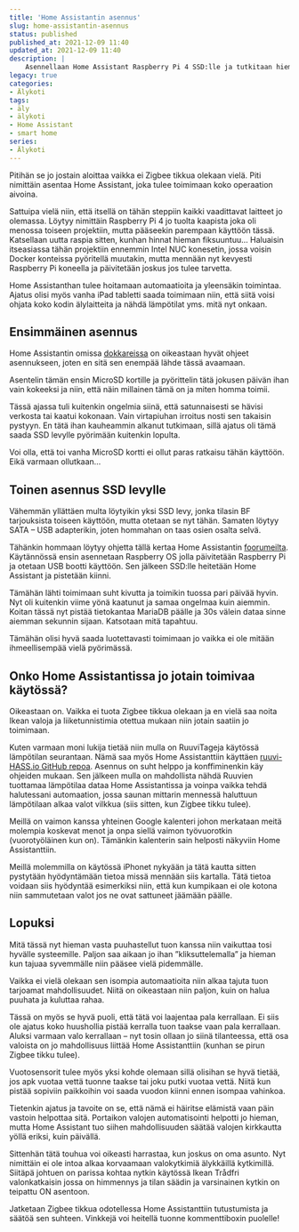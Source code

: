 ```yaml
---
title: 'Home Assistantin asennus'
slug: home-assistantin-asennus
status: published
published_at: 2021-12-09 11:40
updated_at: 2021-12-09 11:40
description: |
    Asennellaan Home Assistant Raspberry Pi 4 SSD:lle ja tutkitaan hieman millainen systeemi on oikein kyseessä.
legacy: true
categories:
- Älykoti
tags:
- äly
- älykoti
- Home Assistant
- smart home
series:
- Älykoti
---
```


<p>Pitihän se jo jostain aloittaa vaikka ei Zigbee tikkua olekaan vielä. Piti nimittäin asentaa Home Assistant, joka tulee toimimaan koko operaation aivoina. </p>



<p>Sattuipa vielä niin, että itsellä on tähän steppiin kaikki vaadittavat laitteet jo olemassa. Löytyy nimittäin Raspberry Pi 4 jo tuolta kaapista joka oli menossa toiseen projektiin, mutta pääseekin parempaan käyttöön tässä. Katsellaan uutta raspia sitten, kunhan hinnat hieman fiksuuntuu&#8230; Haluaisin itseasiassa tähän projektiin ennemmin Intel NUC konesetin, jossa voisin Docker konteissa pyöritellä muutakin, mutta mennään nyt kevyesti Raspberry Pi koneella ja päivitetään joskus jos tulee tarvetta.</p>



<p>Home Assistanthan tulee hoitamaan automaatioita ja yleensäkin toimintaa. Ajatus olisi myös vanha iPad tabletti saada toimimaan niin, että siitä voisi ohjata koko kodin älylaitteita ja nähdä lämpötilat yms. mitä nyt onkaan. </p>



<h2 class="wp-block-heading">Ensimmäinen asennus</h2>



<p>Home Assistantin omissa <a href="https://www.home-assistant.io/installation/raspberrypi" target="_blank" rel="noreferrer noopener">dokkareissa</a> on oikeastaan hyvät ohjeet asennukseen, joten en sitä sen enempää lähde tässä avaamaan.</p>



<p>Asentelin tämän ensin MicroSD kortille ja pyörittelin tätä jokusen päivän ihan vain kokeeksi ja niin, että näin millainen tämä on ja miten homma toimii. </p>



<p>Tässä ajassa tuli kuitenkin ongelmia siinä, että satunnaisesti se hävisi verkosta tai kaatui kokonaan. Vain virtapiuhan irroitus nosti sen takaisin pystyyn. En tätä ihan kauheammin alkanut tutkimaan, sillä ajatus oli tämä saada SSD levylle pyörimään kuitenkin lopulta.</p>



<p>Voi olla, että toi vanha MicroSD kortti ei ollut paras ratkaisu tähän käyttöön. Eikä varmaan ollutkaan&#8230; </p>



<h2 class="wp-block-heading">Toinen asennus SSD levylle</h2>



<p>Vähemmän yllättäen multa löytyikin yksi SSD levy, jonka tilasin BF tarjouksista toiseen käyttöön, mutta otetaan se nyt tähän. Samaten löytyy SATA &#8211; USB adapterikin, joten hommahan on taas osien osalta selvä.</p>



<p>Tähänkin hommaan löytyy ohjetta tällä kertaa Home Assistantin <a href="https://community.home-assistant.io/t/installing-home-assistant-on-a-rpi-4b-with-ssd-boot/230948" target="_blank" rel="noreferrer noopener">foorumeilta</a>. Käytännössä ensin asennetaan Raspberry OS jolla päivitetään Raspberry Pi ja otetaan USB bootti käyttöön. Sen jälkeen SSD:lle heitetään Home Assistant ja pistetään kiinni. </p>



<p>Tämähän lähti toimimaan suht kivutta ja toimikin tuossa pari päivää hyvin. Nyt oli kuitenkin viime yönä kaatunut ja samaa ongelmaa kuin aiemmin. Koitan tässä nyt pistää tietokantaa MariaDB päälle ja 30s välein dataa sinne aiemman sekunnin sijaan. Katsotaan mitä tapahtuu.</p>



<p>Tämähän olisi hyvä saada luotettavasti toimimaan jo vaikka ei ole mitään ihmeellisempää vielä pyörimässä.</p>



<h2 class="wp-block-heading">Onko Home Assistantissa jo jotain toimivaa käytössä?</h2>



<p>Oikeastaan on. Vaikka ei tuota Zigbee tikkua olekaan ja en vielä saa noita Ikean valoja ja liiketunnistimia otettua mukaan niin jotain saatiin jo toimimaan. </p>



<p>Kuten varmaan moni lukija tietää niin mulla on RuuviTageja käytössä lämpötilan seurantaan. Nämä saa myös Home Assistanttiin käyttäen <a href="https://github.com/ruuvi-friends/ruuvi-hass.io" target="_blank" rel="noreferrer noopener">ruuvi-HASS.io GitHub repoa</a>. Asennus on suht helppo ja konffiminenkin käy ohjeiden mukaan. Sen jälkeen mulla on mahdollista nähdä Ruuvien tuottamaa lämpötilaa dataa Home Assistantissa ja voinpa vaikka tehdä halutessani automaation, jossa saunan mittarin mennessä haluttuun lämpötilaan alkaa valot vilkkua (siis sitten, kun Zigbee tikku tulee).</p>



<p>Meillä on vaimon kanssa yhteinen Google kalenteri johon merkataan meitä molempia koskevat menot ja onpa siellä vaimon työvuorotkin (vuorotyöläinen kun on). Tämänkin kalenterin sain helposti näkyviin Home Assistanttiin.</p>



<p>Meillä molemmilla on käytössä iPhonet nykyään ja tätä kautta sitten pystytään hyödyntämään tietoa missä mennään siis kartalla. Tätä tietoa voidaan siis hyödyntää esimerkiksi niin, että kun kumpikaan ei ole kotona niin sammutetaan valot jos ne ovat sattuneet jäämään päälle.</p>



<h2 class="wp-block-heading">Lopuksi</h2>



<p>Mitä tässä nyt hieman vasta puuhastellut tuon kanssa niin vaikuttaa tosi hyvälle systeemille. Paljon saa aikaan jo ihan &#8221;kliksuttelemalla&#8221; ja hieman kun tajuaa syvemmälle niin pääsee vielä pidemmälle. </p>



<p>Vaikka ei vielä olekaan sen isompia automaatioita niin alkaa tajuta tuon tarjoamat mahdollisuudet. Niitä on oikeastaan niin paljon, kuin on halua puuhata ja kuluttaa rahaa. </p>



<p>Tässä on myös se hyvä puoli, että tätä voi laajentaa pala kerrallaan. Ei siis ole ajatus koko huushollia pistää kerralla tuon taakse vaan pala kerrallaan. Aluksi varmaan valo kerrallaan &#8211; nyt tosin ollaan jo siinä tilanteessa, että osa valoista on jo mahdollisuus liittää Home Assistanttiin (kunhan se pirun Zigbee tikku tulee).</p>



<p>Vuotosensorit tulee myös yksi kohde olemaan sillä olisihan se hyvä tietää, jos apk vuotaa vettä tuonne taakse tai joku putki vuotaa vettä. Niitä kun pistää sopiviin paikkoihin voi saada vuodon kiinni ennen isompaa vahinkoa.</p>



<p>Tietenkin ajatus ja tavoite on se, että nämä ei häiritse elämistä vaan päin vastoin helpottaa sitä. Portaikon valojen automatisointi helpotti jo hieman, mutta Home Assistant tuo siihen mahdollisuuden säätää valojen kirkkautta yöllä eriksi, kuin päivällä. </p>



<p>Sittenhän tätä touhua voi oikeasti harrastaa, kun joskus on oma asunto. Nyt nimittäin ei ole intoa alkaa korvaamaan valokytkimiä älykkäillä kytkimillä. Siitäpä johtuen on parissa kohtaa nytkin käytössä Ikean Trådfri valonkatkaisin jossa on himmennys ja tilan säädin ja varsinainen kytkin on teipattu ON asentoon. </p>



<p>Jatketaan Zigbee tikkua odotellessa Home Assistanttiin tutustumista ja säätöä sen suhteen. Vinkkejä voi heitellä tuonne kommenttiboxin puolelle!</p>